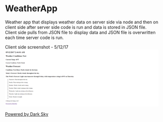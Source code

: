 # WeatherApp

Weather app that displays weather data on server side via node and then on client side after server side code is run and data is stored in JSON file. Client side pulls from JSON file to display data and JSON file is overwritten each time server code is run.

Client side screenshot - 5/12/17
![App screenshot 5/12/17](./public/images/screencapture-weatherapp-5-11-17.png)

[Powered by Dark Sky](https://darksky.net/poweredby/)
